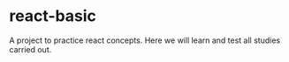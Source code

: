 # react-basic
A project to practice react concepts. Here we will learn and test all studies carried out.
